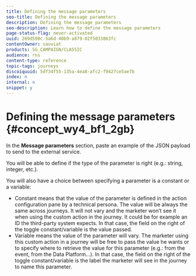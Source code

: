 ```yaml
---
title: Defining the message parameters
seo-title: Defining the message parameters
description: Defining the message parameters
seo-description: Learn how to define the message parameters
page-status-flag: never-activated
uuid: 269d590c-5a6d-40b9-a879-02f5033863fc
contentOwner: sauviat
products: SG_CAMPAIGN/CLASSIC
audience: rns
content-type: reference
topic-tags: journeys
discoiquuid: 5df34f55-135a-4ea8-afc2-f9427ce5ae7b
index: n
internal: n
snippet: y
---
```


# Defining the message parameters {#concept_wy4_bf1_2gb}

In the **Message parameters** section, paste an example of the JSON payload to send to the external service.

You will be able to define if the type of the parameter is right (e.g.: string, integer, etc.).

You will also have a choice between specifying a parameter is a constant or a variable:

* Constant means that the value of the parameter is defined in the action configuration pane by a technical persona. The value will be always the same across journeys. It will not vary and the marketer won’t see it when using the custom action in the journey. It could be for example an ID the third-party system expects. In that case, the field on the right of the toggle constant/variable is the value passed.
* Variable means the value of the parameter will vary. The marketer using this custom action in a journey will be free to pass the value he wants or to specify where to retrieve the value for this parameter (e.g.: from the event, from the Data Platform…). In that case, the field on the right of the toggle constant/variable is the label the marketer will see in the journey to name this parameter.
